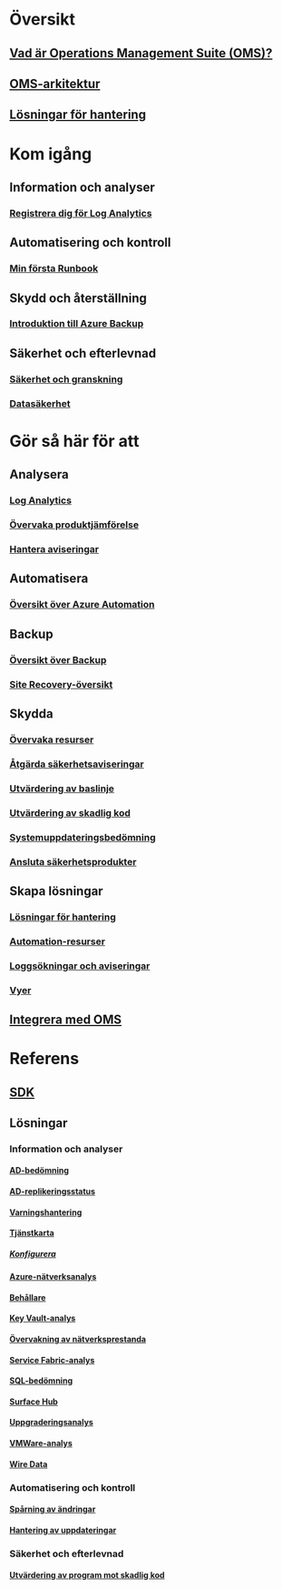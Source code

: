 # Översikt
## [Vad är Operations Management Suite (OMS)?](operations-management-suite-overview.md)
## [OMS-arkitektur](operations-management-suite-architecture.md)
## [Lösningar för hantering](operations-management-suite-solutions.md)

# Kom igång
## Information och analyser
### [Registrera dig för Log Analytics](../log-analytics/log-analytics-get-started.md?toc=%2fazure%2foperations-management-suite%2ftoc.json)
## Automatisering och kontroll
### [Min första Runbook](../automation/automation-first-runbook-graphical.md?toc=%2fazure%2foperations-management-suite%2ftoc.json)
## Skydd och återställning
### [Introduktion till Azure Backup](../backup/backup-introduction-to-azure-backup.md?toc=%2fazure%2foperations-management-suite%2ftoc.json)
## Säkerhet och efterlevnad
### [Säkerhet och granskning](oms-security-getting-started.md)
### [Datasäkerhet](oms-security-data-security.md)

# Gör så här för att
## Analysera
### [Log Analytics](../log-analytics/log-analytics-overview.md?toc=%2fazure%2foperations-management-suite%2ftoc.json)
### [Övervaka produktjämförelse](operations-management-suite-monitoring-product-comparison.md)
### [Hantera aviseringar](operations-management-suite-monitoring-alerts.md)
## Automatisera
### [Översikt över Azure Automation](../automation/automation-intro.md?toc=%2fazure%2foperations-management-suite%2ftoc.json)
## Backup
### [Översikt över Backup](../backup/backup-introduction-to-azure-backup.md?toc=%2fazure%2foperations-management-suite%2ftoc.json)
### [Site Recovery-översikt](../site-recovery/site-recovery-overview.md?toc=%2fazure%2foperations-management-suite%2ftoc.json)
## Skydda
### [Övervaka resurser](oms-security-monitoring-resources.md)
### [Åtgärda säkerhetsaviseringar](oms-security-responding-alerts.md)
### [Utvärdering av baslinje](oms-security-baseline.md)
### [Utvärdering av skadlig kod](../log-analytics/log-analytics-malware.md?toc=%2fazure%2foperations-management-suite%2ftoc.json)
### [Systemuppdateringsbedömning](../log-analytics/log-analytics-system-update.md?toc=%2fazure%2foperations-management-suite%2ftoc.json)
### [Ansluta säkerhetsprodukter](oms-security-connect-products.md)
## Skapa lösningar
### [Lösningar för hantering](operations-management-suite-solutions-creating.md)
### [Automation-resurser](operations-management-suite-solutions-resources-automation.md)
### [Loggsökningar och aviseringar](operations-management-suite-solutions-resources-searches-alerts.md)
### [Vyer](operations-management-suite-solutions-resources-views.md)
## [Integrera med OMS](operations-management-suite-integration.md)


# Referens
## [SDK](operations-management-suite-sdk.md)
## Lösningar
### Information och analyser
#### [AD-bedömning](../log-analytics/log-analytics-ad-assessment.md?toc=%2fazure%2foperations-management-suite%2ftoc.json)
#### [AD-replikeringsstatus](../log-analytics/log-analytics-ad-replication-status.md?toc=%2fazure%2foperations-management-suite%2ftoc.json)
#### [Varningshantering](../log-analytics/log-analytics-solution-alert-management.md?toc=%2fazure%2foperations-management-suite%2ftoc.json)
#### [Tjänstkarta](operations-management-suite-service-map.md)
##### [Konfigurera](operations-management-suite-service-map-configure.md)
#### [Azure-nätverksanalys](../log-analytics/log-analytics-azure-networking-analytics.md?toc=%2fazure%2foperations-management-suite%2ftoc.json)
#### [Behållare](../log-analytics/log-analytics-containers.md?toc=%2fazure%2foperations-management-suite%2ftoc.json)
#### [Key Vault-analys](../log-analytics/log-analytics-azure-key-vault.md?toc=%2fazure%2foperations-management-suite%2ftoc.json)
#### [Övervakning av nätverksprestanda](../log-analytics/log-analytics-network-performance-monitor.md?toc=%2fazure%2foperations-management-suite%2ftoc.json)
#### [Service Fabric-analys](../log-analytics/log-analytics-service-fabric.md?toc=%2fazure%2foperations-management-suite%2ftoc.json)
#### [SQL-bedömning](../log-analytics/log-analytics-sql-assessment.md?toc=%2fazure%2foperations-management-suite%2ftoc.json)
#### [Surface Hub](../log-analytics/log-analytics-surface-hubs.md?toc=%2fazure%2foperations-management-suite%2ftoc.json)
#### [Uppgraderingsanalys](https://technet.microsoft.com/itpro/windows/deploy/manage-windows-upgrades-with-upgrade-analytics?f=255&MSPPError=-2147217396)
#### [VMWare-analys](../log-analytics/log-analytics-vmware.md?toc=%2fazure%2foperations-management-suite%2ftoc.json)
#### [Wire Data](../log-analytics/log-analytics-wire-data.md?toc=%2fazure%2foperations-management-suite%2ftoc.json)
### Automatisering och kontroll
#### [Spårning av ändringar](../log-analytics/log-analytics-change-tracking.md?toc=%2fazure%2foperations-management-suite%2ftoc.json)
#### [Hantering av uppdateringar](oms-solution-update-management.md)
### Säkerhet och efterlevnad
#### [Utvärdering av program mot skadlig kod](../log-analytics/log-analytics-malware.md?toc=%2fazure%2foperations-management-suite%2ftoc.json)



<!--HONumber=Feb17_HO1-->


